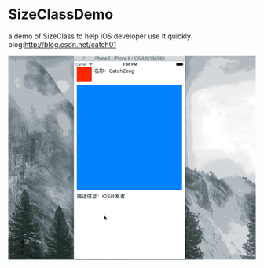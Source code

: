 # SizeClassDemo
a demo of SizeClass to help iOS developer use it quickly.
blog:http://blog.csdn.net/catch01

![image](https://github.com/catchZeng/SizeClassDemo/blob/master/demo.gif)
